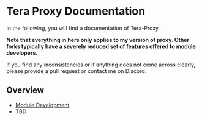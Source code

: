 # Tera Proxy Documentation
In the following, you will find a documentation of Tera-Proxy.

**Note that everything in here only applies to my version of proxy. Other forks typically have a severely reduced set of features offered to module developers.**

If you find any inconsistencies or if anything does not come across clearly, please provide a pull request or contact me on Discord.

## Overview
- [Module Development](mod/main.md)
- TBD
